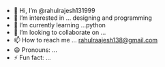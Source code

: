 - 👋 Hi, I’m @rahulrajesh131999
- 👀 I’m interested in ... designing and programming 
- 🌱 I’m currently learning ...python
- 💞️ I’m looking to collaborate on ...
- 📫 How to reach me ... rahulraajesh138@gmail.com
- 😄 Pronouns: ...
- ⚡ Fun fact: ...

<!---
rahulrajesh131999/rahulrajesh131999 is a ✨ special ✨ repository because its `README.md` (this file) appears on your GitHub profile.
You can click the Preview link to take a look at your changes.
--->
